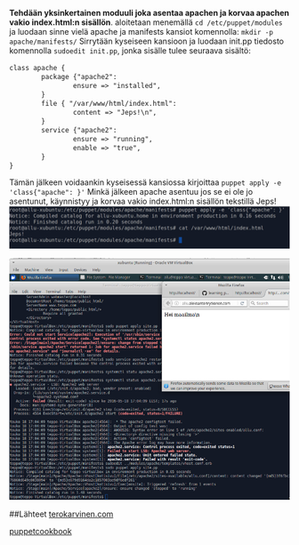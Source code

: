 **Tehdään yksinkertainen moduuli joka asentaa apachen ja
korvaa apachen vakio index.html:n sisällön**.
aloitetaan menemällä `cd /etc/puppet/modules` ja luodaan sinne vielä
apache ja manifests kansiot komennolla:
`mkdir -p apache/manifests/`
Sirrytään kyseiseen kansioon ja luodaan init.pp tiedosto
komennolla `sudoedit init.pp`, jonka sisälle tulee seuraava
sisältö:
```
class apache {
        package {"apache2":
                ensure => "installed",
        }
        file { "/var/www/html/index.html":
                content => "Jeps!\n",
        }
        service {"apache2":
                ensure => "running",
                enable => "true",
        }
}
```
Tämän jälkeen voidaankin kyseisessä kansiossa kirjoittaa
`puppet apply -e 'class{"apache": }'`
Minkä jälkeen apache asentuu jos se ei ole jo asentunut, käynnistyy ja korvaa
vakio index.html:n sisällön tekstillä Jeps!
![ScreenShot](/images/apassiPuppet.png)

![ScreenShot](/images/apachevhost.png)

##Lähteet
[terokarvinen.com](http://terokarvinen.com/2016/aikataulu-%E2%80%93-linuxin-keskitetty-hallinta-ict4tn011-9-loppukevat-2016#comments)

[puppetcookbook](http://www.puppetcookbook.com/)
